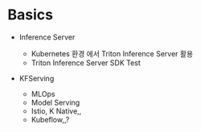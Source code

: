 # Basics

- Inference Server
  - Kubernetes 환경 에서 Triton Inference Server 활용
  - Triton Inference Server SDK Test

- KFServing
  - MLOps
  - Model Serving
  - Istio, K Native,,
  - Kubeflow,,?


<Comment />

